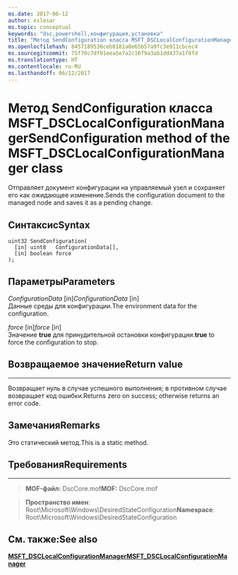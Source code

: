 ```yaml
---
ms.date: 2017-06-12
author: eslesar
ms.topic: conceptual
keywords: "dsc,powershell,конфигурация,установка"
title: "Метод SendConfiguration класса MSFT_DSCLocalConfigurationManager"
ms.openlocfilehash: 8457189538ceb0181a8e65b57a9fc3e911cbcec4
ms.sourcegitcommit: 75f70c7df01eea5e7a2c16f9a3ab1dd437a1f8fd
ms.translationtype: HT
ms.contentlocale: ru-RU
ms.lasthandoff: 06/12/2017
---
```

# <a name="sendconfiguration-method-of-the-msftdsclocalconfigurationmanager-class"></a><span data-ttu-id="92d6f-103">Метод SendConfiguration класса MSFT_DSCLocalConfigurationManager</span><span class="sxs-lookup"><span data-stu-id="92d6f-103">SendConfiguration method of the MSFT_DSCLocalConfigurationManager class</span></span>

<span data-ttu-id="92d6f-104">Отправляет документ конфигурации на управляемый узел и сохраняет его как ожидающее изменение.</span><span class="sxs-lookup"><span data-stu-id="92d6f-104">Sends the configuration document to the managed node and saves it as a pending change.</span></span>

<a name="syntax"></a><span data-ttu-id="92d6f-105">Синтаксис</span><span class="sxs-lookup"><span data-stu-id="92d6f-105">Syntax</span></span>
------

```mof
uint32 SendConfiguration(
  [in] uint8   ConfigurationData[],
  [in] boolean force
);
```

<a name="parameters"></a><span data-ttu-id="92d6f-106">Параметры</span><span class="sxs-lookup"><span data-stu-id="92d6f-106">Parameters</span></span>
----------

<span data-ttu-id="92d6f-107">*ConfigurationData* \[in\]</span><span class="sxs-lookup"><span data-stu-id="92d6f-107">*ConfigurationData* \[in\]</span></span>  
<span data-ttu-id="92d6f-108">Данные среды для конфигурации.</span><span class="sxs-lookup"><span data-stu-id="92d6f-108">The environment data for the configuration.</span></span>

<span data-ttu-id="92d6f-109">*force* \[in\]</span><span class="sxs-lookup"><span data-stu-id="92d6f-109">*force* \[in\]</span></span>  
<span data-ttu-id="92d6f-110">Значение **true** для принудительной остановки конфигурации.</span><span class="sxs-lookup"><span data-stu-id="92d6f-110">**true** to force the configuration to stop.</span></span>

## <a name="return-value"></a><span data-ttu-id="92d6f-111">Возвращаемое значение</span><span class="sxs-lookup"><span data-stu-id="92d6f-111">Return value</span></span>
------------

<span data-ttu-id="92d6f-112">Возвращает нуль в случае успешного выполнения; в противном случае возвращает код ошибки.</span><span class="sxs-lookup"><span data-stu-id="92d6f-112">Returns zero on success; otherwise returns an error code.</span></span>

## <a name="remarks"></a><span data-ttu-id="92d6f-113">Замечания</span><span class="sxs-lookup"><span data-stu-id="92d6f-113">Remarks</span></span>

<span data-ttu-id="92d6f-114">Это статический метод.</span><span class="sxs-lookup"><span data-stu-id="92d6f-114">This is a static method.</span></span>

## <a name="requirements"></a><span data-ttu-id="92d6f-115">Требования</span><span class="sxs-lookup"><span data-stu-id="92d6f-115">Requirements</span></span>
------------
><span data-ttu-id="92d6f-116">**MOF-файл:** DscCore.mof</span><span class="sxs-lookup"><span data-stu-id="92d6f-116">**MOF:** DscCore.mof</span></span>

><span data-ttu-id="92d6f-117">**Пространство имен**: Root\Microsoft\Windows\DesiredStateConfiguration</span><span class="sxs-lookup"><span data-stu-id="92d6f-117">**Namespace**: Root\Microsoft\Windows\DesiredStateConfiguration</span></span>


## <a name="see-also"></a><span data-ttu-id="92d6f-118">См. также:</span><span class="sxs-lookup"><span data-stu-id="92d6f-118">See also</span></span>


[<span data-ttu-id="92d6f-119">**MSFT_DSCLocalConfigurationManager**</span><span class="sxs-lookup"><span data-stu-id="92d6f-119">**MSFT_DSCLocalConfigurationManager**</span></span>](msft-dsclocalconfigurationmanager.md)


 

 



